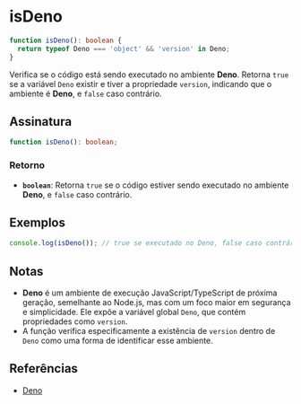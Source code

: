 # isDeno

```typescript
function isDeno(): boolean {
  return typeof Deno === 'object' && 'version' in Deno;
}
```

Verifica se o código está sendo executado no ambiente **Deno**. Retorna `true` se a variável `Deno` existir e tiver a propriedade `version`, indicando que o ambiente é **Deno**, e `false` caso contrário.

## Assinatura

```typescript
function isDeno(): boolean;
```

### Retorno

- **`boolean`**: Retorna `true` se o código estiver sendo executado no ambiente **Deno**, e `false` caso contrário.

## Exemplos

```typescript
console.log(isDeno()); // true se executado no Deno, false caso contrário
```

## Notas

- **Deno** é um ambiente de execução JavaScript/TypeScript de próxima geração, semelhante ao Node.js, mas com um foco maior em segurança e simplicidade. Ele expõe a variável global `Deno`, que contém propriedades como `version`.
- A função verifica especificamente a existência de `version` dentro de `Deno` como uma forma de identificar esse ambiente.

## Referências

- [Deno](https://docs.deno.com/)